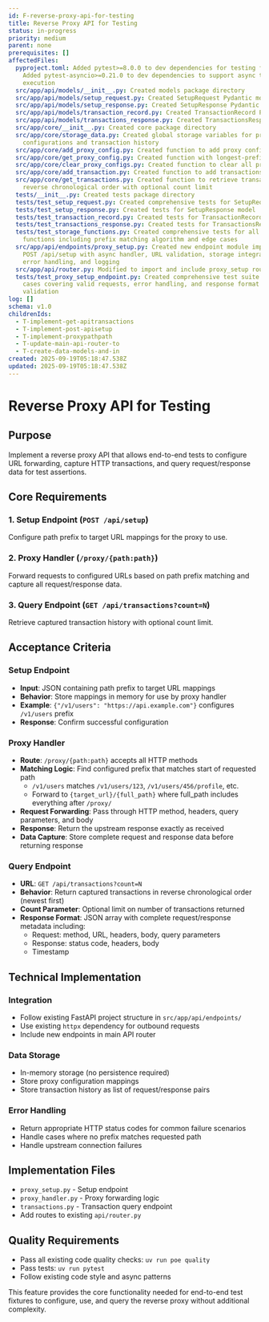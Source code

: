 ```yaml
---
id: F-reverse-proxy-api-for-testing
title: Reverse Proxy API for Testing
status: in-progress
priority: medium
parent: none
prerequisites: []
affectedFiles:
  pyproject.toml: Added pytest>=8.0.0 to dev dependencies for testing framework;
    Added pytest-asyncio>=0.21.0 to dev dependencies to support async test
    execution
  src/app/api/models/__init__.py: Created models package directory
  src/app/api/models/setup_request.py: Created SetupRequest Pydantic model with URL and path prefix validation
  src/app/api/models/setup_response.py: Created SetupResponse Pydantic model for API responses
  src/app/api/models/transaction_record.py: Created TransactionRecord Pydantic model for transaction data
  src/app/api/models/transactions_response.py: Created TransactionsResponse Pydantic model for transaction lists
  src/app/core/__init__.py: Created core package directory
  src/app/core/storage_data.py: Created global storage variables for proxy
    configurations and transaction history
  src/app/core/add_proxy_config.py: Created function to add proxy configuration mappings
  src/app/core/get_proxy_config.py: Created function with longest-prefix-first matching algorithm for routing
  src/app/core/clear_proxy_configs.py: Created function to clear all proxy configurations
  src/app/core/add_transaction.py: Created function to add transactions to history
  src/app/core/get_transactions.py: Created function to retrieve transactions in
    reverse chronological order with optional count limit
  tests/__init__.py: Created tests package directory
  tests/test_setup_request.py: Created comprehensive tests for SetupRequest model validation
  tests/test_setup_response.py: Created tests for SetupResponse model
  tests/test_transaction_record.py: Created tests for TransactionRecord model serialization
  tests/test_transactions_response.py: Created tests for TransactionsResponse model
  tests/test_storage_functions.py: Created comprehensive tests for all storage
    functions including prefix matching algorithm and edge cases
  src/app/api/endpoints/proxy_setup.py: Created new endpoint module implementing
    POST /api/setup with async handler, URL validation, storage integration,
    error handling, and logging
  src/app/api/router.py: Modified to import and include proxy_setup router in main API router
  tests/test_proxy_setup_endpoint.py: Created comprehensive test suite with 6 test
    cases covering valid requests, error handling, and response format
    validation
log: []
schema: v1.0
childrenIds:
  - T-implement-get-apitransactions
  - T-implement-post-apisetup
  - T-implement-proxypathpath
  - T-update-main-api-router-to
  - T-create-data-models-and-in
created: 2025-09-19T05:18:47.538Z
updated: 2025-09-19T05:18:47.538Z
---
```


# Reverse Proxy API for Testing

## Purpose
Implement a reverse proxy API that allows end-to-end tests to configure URL forwarding, capture HTTP transactions, and query request/response data for test assertions.

## Core Requirements

### 1. Setup Endpoint (`POST /api/setup`)
Configure path prefix to target URL mappings for the proxy to use.

### 2. Proxy Handler (`/proxy/{path:path}`)
Forward requests to configured URLs based on path prefix matching and capture all request/response data.

### 3. Query Endpoint (`GET /api/transactions?count=N`)
Retrieve captured transaction history with optional count limit.

## Acceptance Criteria

### Setup Endpoint
- **Input**: JSON containing path prefix to target URL mappings
- **Behavior**: Store mappings in memory for use by proxy handler
- **Example**: `{"/v1/users": "https://api.example.com"}` configures `/v1/users` prefix
- **Response**: Confirm successful configuration

### Proxy Handler
- **Route**: `/proxy/{path:path}` accepts all HTTP methods
- **Matching Logic**: Find configured prefix that matches start of requested path
  - `/v1/users` matches `/v1/users/123`, `/v1/users/456/profile`, etc.
  - Forward to `{target_url}/{full_path}` where full_path includes everything after `/proxy/`
- **Request Forwarding**: Pass through HTTP method, headers, query parameters, and body
- **Response**: Return the upstream response exactly as received
- **Data Capture**: Store complete request and response data before returning response

### Query Endpoint
- **URL**: `GET /api/transactions?count=N`
- **Behavior**: Return captured transactions in reverse chronological order (newest first)
- **Count Parameter**: Optional limit on number of transactions returned
- **Response Format**: JSON array with complete request/response metadata including:
  - Request: method, URL, headers, body, query parameters
  - Response: status code, headers, body
  - Timestamp

## Technical Implementation

### Integration
- Follow existing FastAPI project structure in `src/app/api/endpoints/`
- Use existing `httpx` dependency for outbound requests
- Include new endpoints in main API router

### Data Storage
- In-memory storage (no persistence required)
- Store proxy configuration mappings
- Store transaction history as list of request/response pairs

### Error Handling
- Return appropriate HTTP status codes for common failure scenarios
- Handle cases where no prefix matches requested path
- Handle upstream connection failures

## Implementation Files
- `proxy_setup.py` - Setup endpoint
- `proxy_handler.py` - Proxy forwarding logic  
- `transactions.py` - Transaction query endpoint
- Add routes to existing `api/router.py`

## Quality Requirements
- Pass all existing code quality checks: `uv run poe quality`
- Pass tests: `uv run pytest`
- Follow existing code style and async patterns

This feature provides the core functionality needed for end-to-end test fixtures to configure, use, and query the reverse proxy without additional complexity.